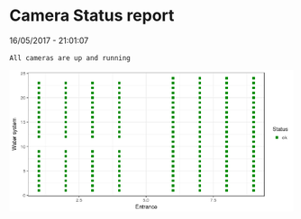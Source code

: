 Camera Status report
================
16/05/2017 - 21:01:07

    All cameras are up and running

![](camreport_files/figure-markdown_github/unnamed-chunk-2-1.png)
